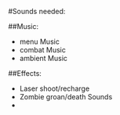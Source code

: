 #Sounds needed:

##Music:
+ menu Music
+ combat Music
+ ambient Music


##Effects:
+ Laser shoot/recharge
+ Zombie groan/death Sounds
+ 
